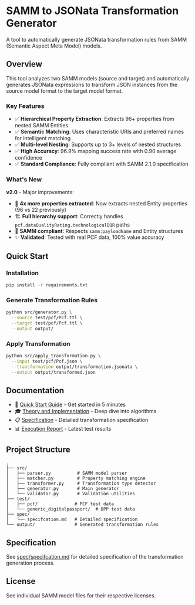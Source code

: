 # SAMM to JSONata Transformation Generator

A tool to automatically generate JSONata transformation rules from SAMM (Semantic Aspect Meta Model) models.

## Overview

This tool analyzes two SAMM models (source and target) and automatically generates JSONata expressions to transform JSON instances from the source model format to the target model format.

### Key Features

- ✅ **Hierarchical Property Extraction**: Extracts 96+ properties from nested SAMM Entities
- ✅ **Semantic Matching**: Uses characteristic URIs and preferred names for intelligent matching
- ✅ **Multi-level Nesting**: Supports up to 3+ levels of nested structures
- ✅ **High Accuracy**: 96.9% mapping success rate with 0.90 average confidence
- ✅ **Standard Compliance**: Fully compliant with SAMM 2.1.0 specification

### What's New

**v2.0** - Major improvements:
- 🎯 **4x more properties extracted**: Now extracts nested Entity properties (96 vs 22 previously)
- 🏗️ **Full hierarchy support**: Correctly handles `pcf.dataQualityRating.technologicalDQR` paths
- 🔧 **SAMM compliant**: Respects `samm:payloadName` and Entity structures
- ✨ **Validated**: Tested with real PCF data, 100% value accuracy

## Quick Start

### Installation

```bash
pip install -r requirements.txt
```

### Generate Transformation Rules

```bash
python src/generator.py \
  --source test/pcf/Pcf.ttl \
  --target test/pcf/Pcf.ttl \
  --output output/
```

### Apply Transformation

```bash
python src/apply_transformation.py \
  --input test/pcf/Pcf.json \
  --transformation output/transformation.jsonata \
  --output output/transformed.json
```

## Documentation

- 📖 [Quick Start Guide](docs/quickstart.md) - Get started in 5 minutes
- 🎓 [Theory and Implementation](docs/theory_and_implementation.md) - Deep dive into algorithms
- 📋 [Specification](spec/specifcation.md) - Detailed transformation specification
- 📊 [Execution Report](output/transformation_summary.md) - Latest test results

## Project Structure

```
.
├── src/
│   ├── parser.py          # SAMM model parser
│   ├── matcher.py         # Property matching engine
│   ├── transformer.py     # Transformation type detector
│   ├── generator.py       # Main generator
│   └── validator.py       # Validation utilities
├── test/
│   ├── pcf/              # PCF test data
│   └── generic_digitalpassport/  # DPP test data
├── spec/
│   └── specifcation.md   # Detailed specification
└── output/               # Generated transformation rules
```

## Specification

See [spec/specifcation.md](spec/specifcation.md) for detailed specification of the transformation generation process.

## License

See individual SAMM model files for their respective licenses.
